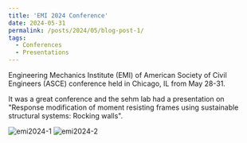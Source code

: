 ```yaml
---
title: 'EMI 2024 Conference'
date: 2024-05-31
permalink: /posts/2024/05/blog-post-1/
tags:
  - Conferences
  - Presentations
---
```


<p>Engineering Mechanics Institute (EMI) of American Society of Civil Engineers (ASCE) conference held in Chicago, IL from May 28-31.</p>

<p>It was a great conference and the sehm lab had a presentation on "Response modification of moment resisting frames using sustainable structural systems: Rocking walls".</p>


![emi2024-1](https://github.com/user-attachments/assets/87c06da8-55aa-4239-93ed-23d2418bcc6f)
![emi2024-2](https://github.com/user-attachments/assets/dfe327fc-d0f0-4977-a269-46a5df543f98)



